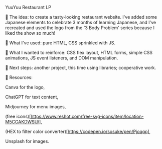 YuuYuu Restaurant LP

🤤 The idea: to create a tasty-looking restaurant website. I've added some Japanese elements to celebrate 3 months of learning Japanese, and I've recreated and used the logo from the '3 Body Problem' series because I liked the show so much!

📝 What I've used: pure HTML, CSS sprinkled with JS.

🧠 What I wanted to reinforce: CSS flex layout, HTML forms, simple CSS animations, JS event listeners, and DOM manipulation.

🚀 Next steps: another project, this time using libraries; cooperative work.

🎯 Resources:

Canva for the logo,

ChatGPT for text content,

Midjourney for menu images,

(free icons)[https://www.reshot.com/free-svg-icons/item/location-M5CGAKDWSU/],

(HEX to filter color converter)[https://codepen.io/sosuke/pen/Pjoqqp],

Unsplash for images.
